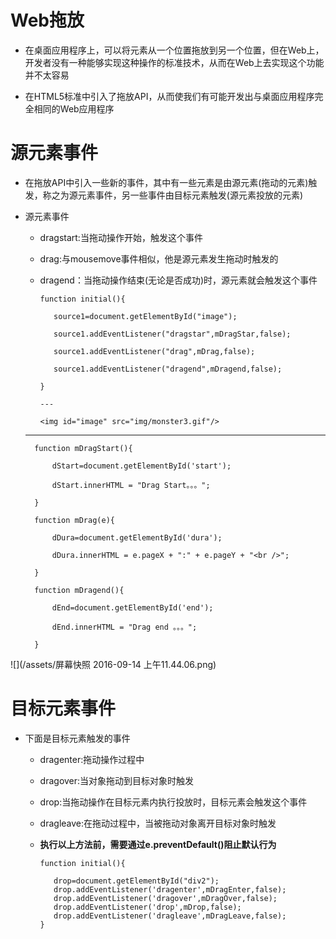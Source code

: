 # Web拖放

 - 在桌面应用程序上，可以将元素从一个位置拖放到另一个位置，但在Web上，开发者没有一种能够实现这种操作的标准技术，从而在Web上去实现这个功能并不太容易

 - 在HTML5标准中引入了拖放API，从而使我们有可能开发出与桌面应用程序完全相同的Web应用程序

# 源元素事件

 - 在拖放API中引入一些新的事件，其中有一些元素是由源元素(拖动的元素)触发，称之为源元素事件，另一些事件由目标元素触发(源元素投放的元素)

 - 源元素事件

   - dragstart:当拖动操作开始，触发这个事件

   - drag:与mousemove事件相似，他是源元素发生拖动时触发的

   - dragend：当拖动操作结束(无论是否成功)时，源元素就会触发这个事件

         function initial(){

            source1=document.getElementById("image");

            source1.addEventListener("dragstar",mDragStar,false);

            source1.addEventListener("drag",mDrag,false);

            source1.addEventListener("dragend",mDragend,false);

         }

         ---
      
         <img id="image" src="img/monster3.gif"/>

    ---

         function mDragStart(){

             dStart=document.getElementById('start');

             dStart.innerHTML = "Drag Start。。。";

         }

         function mDrag(e){

             dDura=document.getElementById('dura');

             dDura.innerHTML = e.pageX + ":" + e.pageY + "<br />";

         }

         function mDragend(){

             dEnd=document.getElementById('end');

             dEnd.innerHTML = "Drag end 。。。";

         }

 ![](/assets/屏幕快照 2016-09-14 上午11.44.06.png)

# 目标元素事件

 - 下面是目标元素触发的事件

   - dragenter:拖动操作过程中

   - dragover:当对象拖动到目标对象时触发

   - drop:当拖动操作在目标元素内执行投放时，目标元素会触发这个事件

   - dragleave:在拖动过程中，当被拖动对象离开目标对象时触发

   - **执行以上方法前，需要通过e.preventDefault()阻止默认行为**

         function initial(){ 

            drop=document.getElementById("div2");
            drop.addEventListener('dragenter',mDragEnter,false);
            drop.addEventListener('dragover',mDragOver,false);
            drop.addEventListener('drop',mDrop,false);
            drop.addEventListener('dragleave',mDragLeave,false);
         }





    